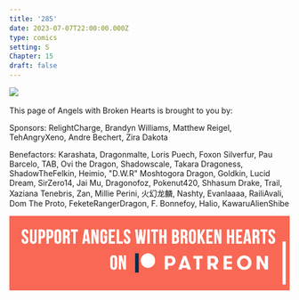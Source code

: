 ```yaml
---
title: '285'
date: 2023-07-07T22:00:00.000Z
type: comics
setting: S
Chapter: 15
draft: false
---
```


![](</uploads/O 9.png>)

This page of Angels with Broken Hearts is brought to you by:

Sponsors: RelightCharge, Brandyn Williams, Matthew Reigel, TehAngryXeno, Andre Bechert, Zira Dakota

Benefactors: Karashata, Dragonmalte, Loris Puech, Foxon Silverfur, Pau Barcelo, TAB, Ovi the Dragon, Shadowscale, Takara Dragoness, ShadowTheFelkin, Heimio, "D.W.R" Moshtogora Dragon, Goldkin, Lucid Dream, SirZero14, Jai Mu, Dragonofoz, Pokenut420, Shhasum Drake, Trail, Xaziana Tenebris, Zan, Millie Perini, 火幻龙麟, Nashty, Evanlaaaa, RailiAvali, Dom The Proto, FeketeRangerDragon, F. Bonnefoy, Halio, KawaruAlienShibe

[![](/uploads/patreon-banner-4.jpg)](http://patreon.com/mbsaunders)
